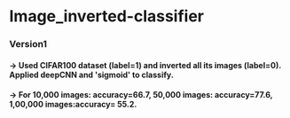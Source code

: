 # Image_inverted-classifier
### Version1   
#### -> Used CIFAR100 dataset (label=1) and inverted all its images (label=0). Applied deepCNN and 'sigmoid' to classify.
#### -> For 10,000 images:  accuracy=66.7, 50,000 images: accuracy=77.6, 1,00,000 images:accuracy= 55.2.
        
